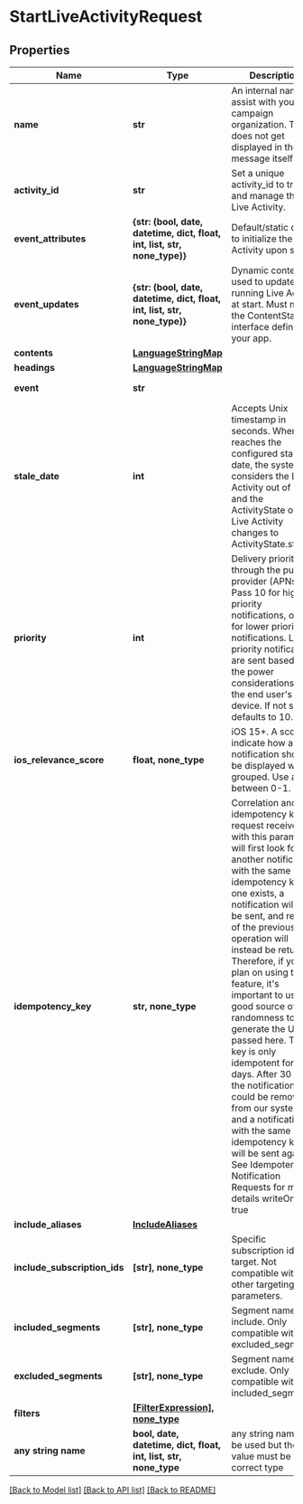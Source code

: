 # StartLiveActivityRequest


## Properties
Name | Type | Description | Notes
------------ | ------------- | ------------- | -------------
**name** | **str** | An internal name to assist with your campaign organization. This does not get displayed in the message itself. | 
**activity_id** | **str** | Set a unique activity_id to track and manage the Live Activity. | 
**event_attributes** | **{str: (bool, date, datetime, dict, float, int, list, str, none_type)}** | Default/static data to initialize the Live Activity upon start. | 
**event_updates** | **{str: (bool, date, datetime, dict, float, int, list, str, none_type)}** | Dynamic content used to update the running Live Activity at start. Must match the ContentState interface defined in your app. | 
**contents** | [**LanguageStringMap**](LanguageStringMap.md) |  | 
**headings** | [**LanguageStringMap**](LanguageStringMap.md) |  | 
**event** | **str** |  | defaults to "start"
**stale_date** | **int** | Accepts Unix timestamp in seconds. When time reaches the configured stale date, the system considers the Live Activity out of date, and the ActivityState of the Live Activity changes to ActivityState.stale. | [optional] 
**priority** | **int** | Delivery priority through the push provider (APNs). Pass 10 for higher priority notifications, or 5 for lower priority notifications. Lower priority notifications are sent based on the power considerations of the end user's device. If not set, defaults to 10. | [optional] 
**ios_relevance_score** | **float, none_type** | iOS 15+. A score to indicate how a notification should be displayed when grouped. Use a float between 0-1. | [optional] 
**idempotency_key** | **str, none_type** | Correlation and idempotency key. A request received with this parameter will first look for another notification with the same idempotency key. If one exists, a notification will not be sent, and result of the previous operation will instead be returned. Therefore, if you plan on using this feature, it's important to use a good source of randomness to generate the UUID passed here. This key is only idempotent for 30 days. After 30 days, the notification could be removed from our system and a notification with the same idempotency key will be sent again.   See Idempotent Notification Requests for more details writeOnly: true  | [optional] 
**include_aliases** | [**IncludeAliases**](IncludeAliases.md) |  | [optional] 
**include_subscription_ids** | **[str], none_type** | Specific subscription ids to target. Not compatible with other targeting parameters. | [optional] 
**included_segments** | **[str], none_type** | Segment names to include. Only compatible with excluded_segments. | [optional] 
**excluded_segments** | **[str], none_type** | Segment names to exclude. Only compatible with included_segments. | [optional] 
**filters** | [**[FilterExpression], none_type**](FilterExpression.md) |  | [optional] 
**any string name** | **bool, date, datetime, dict, float, int, list, str, none_type** | any string name can be used but the value must be the correct type | [optional]

[[Back to Model list]](../README.md#documentation-for-models) [[Back to API list]](../README.md#documentation-for-api-endpoints) [[Back to README]](../README.md)


